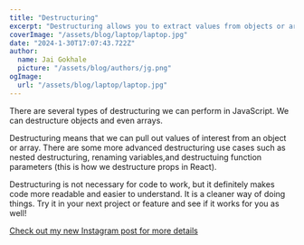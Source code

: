 ```yaml
---
title: "Destructuring"
excerpt: "Destructuring allows you to extract values from objects or arrays in a concise and efficient way."
coverImage: "/assets/blog/laptop/laptop.jpg"
date: "2024-1-30T17:07:43.722Z"
author:
  name: Jai Gokhale
  picture: "/assets/blog/authors/jg.png"
ogImage:
  url: "/assets/blog/laptop/laptop.jpg"
---
```


There are several types of destructuring we can perform in JavaScript. We can destructure objects and even arrays.

Destructuring means that we can pull out values of interest from an object or array. There are some more advanced destructuring use cases such as nested destructuring, renaming variables,and destructuing function parameters (this is how we destructure props in React).

Destructuring is not necessary for code to work, but it definitely makes code more readable and easier to understand. It is a cleaner way of doing things. Try it in your next project or feature and see if it works for you as well!

[Check out my new Instagram post for more details](https://www.instagram.com/p/C2Sv-xSvYN1/?img_index=1)
